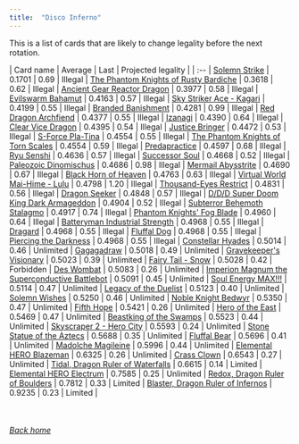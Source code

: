 ```yaml
---
title:  "Disco Inferno"
---
```


This is a list of cards that are likely to change legality before the next rotation.

| Card name | Average | Last | Projected legality |
| :-- |
[Solemn Strike](https://db.ygoprodeck.com/card/?search=Solemn%20Strike) | 0.1701 | 0.69 | Illegal |
[The Phantom Knights of Rusty Bardiche](https://db.ygoprodeck.com/card/?search=The%20Phantom%20Knights%20of%20Rusty%20Bardiche) | 0.3618 | 0.62 | Illegal |
[Ancient Gear Reactor Dragon](https://db.ygoprodeck.com/card/?search=Ancient%20Gear%20Reactor%20Dragon) | 0.3977 | 0.58 | Illegal |
[Evilswarm Bahamut](https://db.ygoprodeck.com/card/?search=Evilswarm%20Bahamut) | 0.4163 | 0.57 | Illegal |
[Sky Striker Ace - Kagari](https://db.ygoprodeck.com/card/?search=Sky%20Striker%20Ace%20-%20Kagari) | 0.4199 | 0.55 | Illegal |
[Branded Banishment](https://db.ygoprodeck.com/card/?search=Branded%20Banishment) | 0.4281 | 0.99 | Illegal |
[Red Dragon Archfiend](https://db.ygoprodeck.com/card/?search=Red%20Dragon%20Archfiend) | 0.4377 | 0.55 | Illegal |
[Izanagi](https://db.ygoprodeck.com/card/?search=Izanagi) | 0.4390 | 0.64 | Illegal |
[Clear Vice Dragon](https://db.ygoprodeck.com/card/?search=Clear%20Vice%20Dragon) | 0.4395 | 0.54 | Illegal |
[Justice Bringer](https://db.ygoprodeck.com/card/?search=Justice%20Bringer) | 0.4472 | 0.53 | Illegal |
[S-Force Pla-Tina](https://db.ygoprodeck.com/card/?search=S-Force%20Pla-Tina) | 0.4554 | 0.55 | Illegal |
[The Phantom Knights of Torn Scales](https://db.ygoprodeck.com/card/?search=The%20Phantom%20Knights%20of%20Torn%20Scales) | 0.4554 | 0.59 | Illegal |
[Predapractice](https://db.ygoprodeck.com/card/?search=Predapractice) | 0.4597 | 0.68 | Illegal |
[Ryu Senshi](https://db.ygoprodeck.com/card/?search=Ryu%20Senshi) | 0.4636 | 0.57 | Illegal |
[Successor Soul](https://db.ygoprodeck.com/card/?search=Successor%20Soul) | 0.4668 | 0.52 | Illegal |
[Paleozoic Dinomischus](https://db.ygoprodeck.com/card/?search=Paleozoic%20Dinomischus) | 0.4686 | 0.98 | Illegal |
[Mermail Abysstrite](https://db.ygoprodeck.com/card/?search=Mermail%20Abysstrite) | 0.4690 | 0.67 | Illegal |
[Black Horn of Heaven](https://db.ygoprodeck.com/card/?search=Black%20Horn%20of%20Heaven) | 0.4763 | 0.63 | Illegal |
[Virtual World Mai-Hime - Lulu](https://db.ygoprodeck.com/card/?search=Virtual%20World%20Mai-Hime%20-%20Lulu) | 0.4798 | 1.20 | Illegal |
[Thousand-Eyes Restrict](https://db.ygoprodeck.com/card/?search=Thousand-Eyes%20Restrict) | 0.4831 | 0.56 | Illegal |
[Dragon Seeker](https://db.ygoprodeck.com/card/?search=Dragon%20Seeker) | 0.4848 | 0.57 | Illegal |
[D/D/D Super Doom King Dark Armageddon](https://db.ygoprodeck.com/card/?search=D/D/D%20Super%20Doom%20King%20Dark%20Armageddon) | 0.4904 | 0.52 | Illegal |
[Subterror Behemoth Stalagmo](https://db.ygoprodeck.com/card/?search=Subterror%20Behemoth%20Stalagmo) | 0.4917 | 0.74 | Illegal |
[Phantom Knights' Fog Blade](https://db.ygoprodeck.com/card/?search=Phantom%20Knights'%20Fog%20Blade) | 0.4960 | 0.64 | Illegal |
[Batteryman Industrial Strength](https://db.ygoprodeck.com/card/?search=Batteryman%20Industrial%20Strength) | 0.4968 | 0.55 | Illegal |
[Dragard](https://db.ygoprodeck.com/card/?search=Dragard) | 0.4968 | 0.55 | Illegal |
[Fluffal Dog](https://db.ygoprodeck.com/card/?search=Fluffal%20Dog) | 0.4968 | 0.55 | Illegal |
[Piercing the Darkness](https://db.ygoprodeck.com/card/?search=Piercing%20the%20Darkness) | 0.4968 | 0.55 | Illegal |
[Constellar Hyades](https://db.ygoprodeck.com/card/?search=Constellar%20Hyades) | 0.5014 | 0.46 | Unlimited |
[Gagagadraw](https://db.ygoprodeck.com/card/?search=Gagagadraw) | 0.5018 | 0.49 | Unlimited |
[Gravekeeper's Visionary](https://db.ygoprodeck.com/card/?search=Gravekeeper's%20Visionary) | 0.5023 | 0.39 | Unlimited |
[Fairy Tail - Snow](https://db.ygoprodeck.com/card/?search=Fairy%20Tail%20-%20Snow) | 0.5028 | 0.42 | Forbidden |
[Des Wombat](https://db.ygoprodeck.com/card/?search=Des%20Wombat) | 0.5083 | 0.26 | Unlimited |
[Imperion Magnum the Superconductive Battlebot](https://db.ygoprodeck.com/card/?search=Imperion%20Magnum%20the%20Superconductive%20Battlebot) | 0.5091 | 0.45 | Unlimited |
[Soul Energy MAX!!!](https://db.ygoprodeck.com/card/?search=Soul%20Energy%20MAX!!!) | 0.5114 | 0.47 | Unlimited |
[Legacy of the Duelist](https://db.ygoprodeck.com/card/?search=Legacy%20of%20the%20Duelist) | 0.5123 | 0.40 | Unlimited |
[Solemn Wishes](https://db.ygoprodeck.com/card/?search=Solemn%20Wishes) | 0.5250 | 0.46 | Unlimited |
[Noble Knight Bedwyr](https://db.ygoprodeck.com/card/?search=Noble%20Knight%20Bedwyr) | 0.5350 | 0.47 | Unlimited |
[Fifth Hope](https://db.ygoprodeck.com/card/?search=Fifth%20Hope) | 0.5421 | 0.26 | Unlimited |
[Hero of the East](https://db.ygoprodeck.com/card/?search=Hero%20of%20the%20East) | 0.5469 | 0.47 | Unlimited |
[Beastking of the Swamps](https://db.ygoprodeck.com/card/?search=Beastking%20of%20the%20Swamps) | 0.5523 | 0.44 | Unlimited |
[Skyscraper 2 - Hero City](https://db.ygoprodeck.com/card/?search=Skyscraper%202%20-%20Hero%20City) | 0.5593 | 0.24 | Unlimited |
[Stone Statue of the Aztecs](https://db.ygoprodeck.com/card/?search=Stone%20Statue%20of%20the%20Aztecs) | 0.5688 | 0.35 | Unlimited |
[Fluffal Bear](https://db.ygoprodeck.com/card/?search=Fluffal%20Bear) | 0.5696 | 0.41 | Unlimited |
[Madolche Magileine](https://db.ygoprodeck.com/card/?search=Madolche%20Magileine) | 0.5996 | 0.44 | Unlimited |
[Elemental HERO Blazeman](https://db.ygoprodeck.com/card/?search=Elemental%20HERO%20Blazeman) | 0.6325 | 0.26 | Unlimited |
[Crass Clown](https://db.ygoprodeck.com/card/?search=Crass%20Clown) | 0.6543 | 0.27 | Unlimited |
[Tidal, Dragon Ruler of Waterfalls](https://db.ygoprodeck.com/card/?search=Tidal,%20Dragon%20Ruler%20of%20Waterfalls) | 0.6615 | 0.14 | Limited |
[Elemental HERO Electrum](https://db.ygoprodeck.com/card/?search=Elemental%20HERO%20Electrum) | 0.7585 | 0.25 | Unlimited |
[Redox, Dragon Ruler of Boulders](https://db.ygoprodeck.com/card/?search=Redox,%20Dragon%20Ruler%20of%20Boulders) | 0.7812 | 0.33 | Limited |
[Blaster, Dragon Ruler of Infernos](https://db.ygoprodeck.com/card/?search=Blaster,%20Dragon%20Ruler%20of%20Infernos) | 0.9235 | 0.23 | Limited |

<br>

###### [Back home](index)